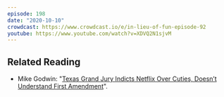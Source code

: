 ```yaml
---
episode: 198
date: "2020-10-10"
crowdcast: https://www.crowdcast.io/e/in-lieu-of-fun-episode-92
youtube: https://www.youtube.com/watch?v=XDVQ2N1sjvM
---
```


## Related Reading

- Mike Godwin: "[Texas Grand Jury Indicts Netflix Over Cuties, Doesn’t Understand First Amendment][mg]".

[mg]: https://slate.com/technology/2020/10/cuties-netflix-texas-indictment-lewd-visual-material-first-amendment.html

